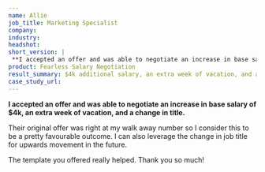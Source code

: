 ```yaml
---
name: Allie
job_title: Marketing Specialist
company: 
industry: 
headshot: 
short_version: | 
 **I accepted an offer and was able to negotiate an increase in base salary of $4k, an extra week of vacation, and a change in title.**
product: Fearless Salary Negotiation
result_summary: $4k additional salary, an extra week of vacation, and a change in title.
case_study_url: 
---
```


**I accepted an offer and was able to negotiate an increase in base salary of $4k, an extra week of vacation, and a change in title.**

Their original offer was right at my walk away number so I consider this to be a pretty favourable outcome. I can also leverage the change in job title for upwards movement in the future.

The template you offered really helped. Thank you so much!